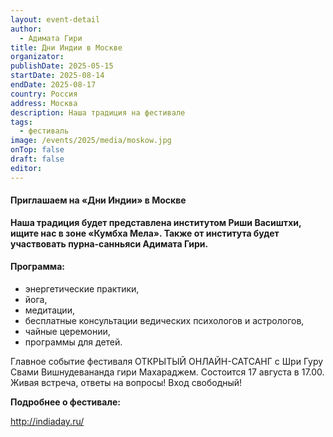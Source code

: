 ```yaml
---
layout: event-detail
author:
  - Адимата Гири
title: Дни Индии в Москве
organizator: 
publishDate: 2025-05-15
startDate: 2025-08-14
endDate: 2025-08-17
country: Россия
address: Москва
description: Наша традиция на фестивале
tags:
  - фестиваль
image: /events/2025/media/moskow.jpg
onTop: false
draft: false
editor:
---
```


#### **Приглашаем на «Дни Индии» в Москве**

**Наша традиция будет представлена институтом Риши Васиштхи, ищите нас в зоне «Кумбха Мела». Также от института будет участвовать пурна-санньяси Адимата Гири.**

#### **Программа:** 

- энергетические практики,
- йога, 
- медитации, 
- бесплатные консультации ведических психологов и астрологов, 
- чайные церемонии,
- программы для детей. 

Главное событие фестиваля ОТКРЫТЫЙ ОНЛАЙН-САТСАНГ с Шри Гуру Свами Вишнудевананда гири Махараджем. Состоится 17 августа в 17.00.
Живая встреча, ответы на вопросы! Вход свободный!

**Подробнее о фестивале:** 

http://indiaday.ru/

